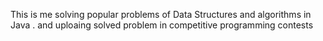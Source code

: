This is me solving popular problems of Data Structures and algorithms in Java . and uploaing solved problem in competitive programming contests
